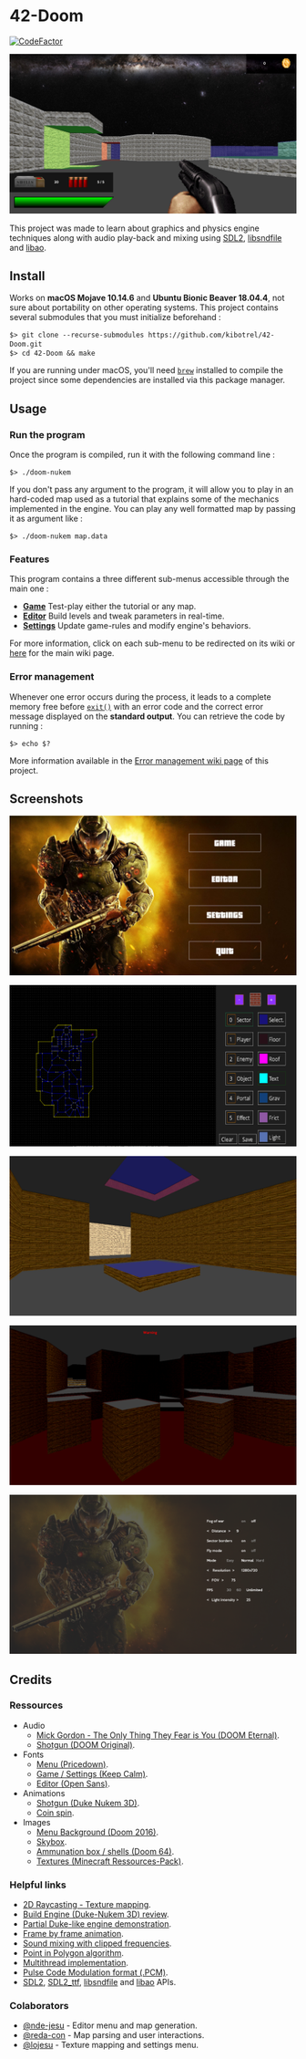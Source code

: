 # 42-Doom

[![CodeFactor](https://www.codefactor.io/repository/github/kibotrel/42-doom/badge)](https://www.codefactor.io/repository/github/kibotrel/42-doom)

![Header](/screenshots/header.png)

This project was made to learn about graphics and physics engine techniques along with audio play-back and mixing using [SDL2](https://www.libsdl.org/), [libsndfile](http://www.mega-nerd.com/libsndfile/) and [libao](https://xiph.org/ao/).

## Install

Works on **macOS Mojave 10.14.6** and **Ubuntu Bionic Beaver 18.04.4**, not sure about portability on other operating systems. This project contains several submodules that you must initialize beforehand :

```shell
$> git clone --recurse-submodules https://github.com/kibotrel/42-Doom.git
$> cd 42-Doom && make
```

If you are running under macOS, you'll need [`brew`](https://brew.sh/) installed to compile the project since some dependencies are installed via this package manager.

## Usage
### Run the program

Once the program is compiled, run it with the following command line :

```shell
$> ./doom-nukem
```

If you don't pass any argument to the program, it will allow you to play in an hard-coded map used as a tutorial that explains some of the mechanics implemented in the engine. You can play any well formatted map by passing it as argument like :

```shell
$> ./doom-nukem map.data
```

### Features

This program contains a three different sub-menus accessible through the main one :

* [**Game**]() Test-play either the tutorial or any map.
* [**Editor**]() Build levels and tweak parameters in real-time.
* [**Settings**]() Update game-rules and modify engine's behaviors.

For more information, click on each sub-menu to be redirected on its wiki or [here](https://github.com/kibotrel/42-Doom/wiki) for the main wiki page.

### Error management

Whenever one error occurs during the process, it leads to a complete memory free before [`exit()`](https://linux.die.net/man/3/exit) with an error code and the correct error message displayed on the **standard output**. You can retrieve the code by running :

```shell
$> echo $?
```

More information available in the [Error management wiki page]() of this project.

## Screenshots

![Screen2](/screenshots/screen2.png)

![Screen4](/screenshots/screen4.png)

![Screen0](/screenshots/screen0.png)

![Screen1](/screenshots/screen1.png)

![Screen3](/screenshots/screen3.png)

## Credits
### Ressources

* Audio
  * [Mick Gordon - The Only Thing They Fear is You (DOOM Eternal)](https://www.youtube.com/watch?v=Akx48dLnccQ).
  * [Shotgun (DOOM Original)](http://www.wolfensteingoodies.com/archives/olddoom/music.htm).
* Fonts
  * [Menu (Pricedown)](https://www.dafont.com/fr/pricedown.font).
  * [Game / Settings (Keep Calm)](https://www.dafont.com/fr/keep-calm.font).
  * [Editor (Open Sans)](https://www.fontsquirrel.com/fonts/open-sans).
* Animations
  * [Shotgun (Duke Nukem 3D)](https://www.spriters-resource.com/pc_computer/dukenukem3d/sheet/19003/).
  * [Coin spin](https://www.pngkey.com/detail/u2e6t4e6t4y3r5y3_26-color-pixel-art-coin-animation/).
* Images
  * [Menu Background (Doom 2016)](https://wallpaperscave.com/games/doom-2016/6773).
  * [Skybox](https://wallhere.com/fr/wallpaper/637649).
  * [Ammunation box / shells (Doom 64)](https://www.pngwave.com/png-clip-art-aqubd).
  * [Textures (Minecraft Ressources\-Pack)](https://minecraft.fr/categorie/resource-pack/).

### Helpful links

* [2D Raycasting - Texture mapping](https://lodev.org/cgtutor/raycasting.html).
* [Build Engine (Duke-Nukem 3D) review](http://fabiensanglard.net/duke3d/).
* [Partial Duke-like engine demonstration](https://www.youtube.com/watch?v=HQYsFshbkYw).
* [Frame by frame animation](https://gamedev.stackexchange.com/questions/150941/do-sprite-animations-usually-run-at-the-same-framerate-as-the-game-itself).
* [Sound mixing with clipped frequencies](https://stackoverflow.com/questions/5126169/programmatically-merging-two-pieces-of-audio/5126209#5126209).
* [Point in Polygon algorithm](https://en.wikipedia.org/wiki/Point_in_polygon).
* [Multithread implementation](https://randu.org/tutorials/threads/).
* [Pulse Code Modulation format (.PCM)](https://en.wikipedia.org/wiki/Pulse-code_modulation).
* [SDL2](https://wiki.libsdl.org/), [SDL2_ttf](https://www.libsdl.org/projects/SDL_ttf/docs/SDL_ttf_frame.html), [libsndfile](http://www.mega-nerd.com/libsndfile/api.html) and [libao](https://xiph.org/ao/doc/libao-api.html) APIs.

### Colaborators

* [@nde-jesu](https://github.com/nde-jesu) - Editor menu and map generation.
* [@reda-con](https://github.com/RemiDC) - Map parsing and user interactions.
* [@lojesu](https://github.com/lojesu) - Texture mapping and settings menu.
